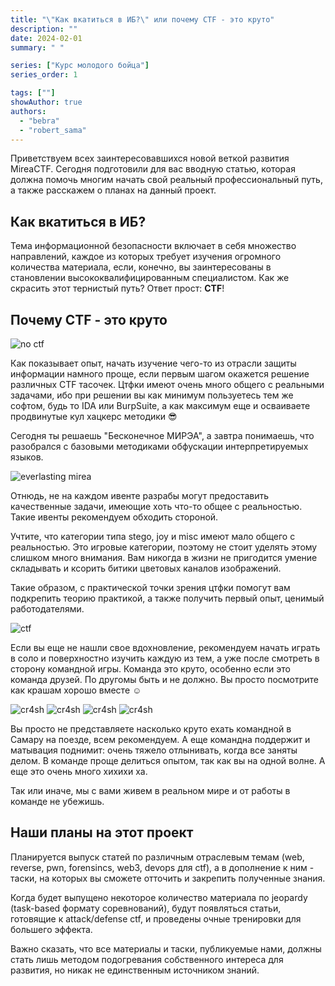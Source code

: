 ```yaml
---
title: "\"Как вкатиться в ИБ?\" или почему CTF - это круто"
description: ""
date: 2024-02-01
summary: " "

series: ["Курс молодого бойца"]
series_order: 1

tags: [""]
showAuthor: true
authors:
  - "bebra"
  - "robert_sama"
---
```


Приветствуем всех заинтересовавшихся новой веткой развития MireaCTF. Сегодня подготовили для вас вводную статью, которая должна помочь многим начать свой реальный профессиональный путь, а также расскажем о планах на данный проект.

## Как вкатиться в ИБ?
Тема информационной безопасности включает в себя множество направлений, каждое из которых требует изучения огромного количества материала, если, конечно, вы заинтересованы в становлении высококвалифицированным специалистом. Как же скрасить этот тернистый путь? Ответ прост: **CTF**!

## Почему CTF - это круто
![no ctf](no_ctf.gif)

Как показывает опыт, начать изучение чего-то из отрасли защиты информации намного проще, если первым шагом окажется решение различных CTF тасочек. Цтфки имеют очень много общего с реальными задачами, ибо при решении вы как минимум пользуетесь тем же софтом, будь то IDA или BurpSuite, а как максимум еще и осваиваете продвинутые кул хацкерс методики 😎

Сегодня ты решаешь "Бесконечное МИРЭА", а завтра понимаешь, что разобрался с базовыми методиками обфускации интерпретируемых языков.

![everlasting mirea](everlasting_mirea.jpg "Наикрутейшая визуальная новелла \"Бесконечное мирэа\"")

Отнюдь, не на каждом ивенте разрабы могут предоставить качественные задачи, имеющие хоть что-то общее с реальностью. Такие ивенты рекомендуем обходить стороной.

Учтите, что категории типа stego, joy и misc имеют мало общего с реальностью. Это игровые категории, поэтому не стоит уделять этому слишком много внимания. Вам никогда в жизни не пригодится умение складывать и ксорить битики цветовых каналов изображений.

Такие образом, с практической точки зрения цтфки помогут вам подкрепить теорию практикой, а также получить первый опыт, ценимый работодателями.

![ctf](ctf.jpg)

Если вы еще не нашли свое вдохновление, рекомендуем начать играть в соло и поверхностно изучить каждую из тем, а уже после смотреть в сторону командной игры. Команда это круто, особенно если это команда друзей. По другомы быть и не должно. Вы просто посмотрите как крашам хорошо вместе ☺️

![cr4sh](cr4sh_1.jpg "о, это так мило")
![cr4sh](cr4sh_2.jpg "он что, делает ему массаж?")
![cr4sh](cr4sh_3.jpg "крашихи")
![cr4sh](cr4sh_4.jpg "крашихи")

Вы просто не представляете насколько круто ехать командной в Самару на поезде, всем рекомендуем. А еще командна поддержит и матывация поднимит: очень тяжело отлынивать, когда все заняты делом. В команде проще делиться опытом, так как вы на одной волне. А еще это очень много хихихи ха. 

Так или иначе, мы с вами живем в реальном мире и от работы в команде не убежишь.

## Наши планы на этот проект
Планируется выпуск статей по различным отраслевым темам (web, reverse, pwn, forensincs, web3, devops для ctf), а в дополнение к ним - таски, на которых вы сможете отточить и закрепить полученные знания. 

Когда будет выпущено некоторое количество материала по jeopardy (task-based формату соревнований), будут появляться статьи, готовящие к attack/defense ctf, и проведены очные тренировки для большего эффекта.

Важно сказать, что все материалы и таски, публикуемые нами, должны стать лишь методом подогревания собственного интереса для развития, но никак не единственным источником знаний.